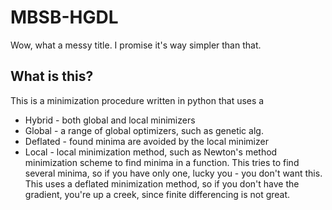 # MBSB-HGDL
Wow, what a messy title. I promise it's way simpler than that.

## What is this?
This is a minimization procedure written in python that uses a 
* Hybrid - both global and local minimizers
* Global - a range of global optimizers, such as genetic alg.
* Deflated - found minima are avoided by the local minimizer
* Local - local minimization method, such as Newton's method
minimization scheme to find minima in a function.
This tries to find several minima, so if you have only one, lucky you - you don't want this.
This uses a deflated minimization method, so if you don't have the gradient, you're up a creek, since finite differencing is not great.

